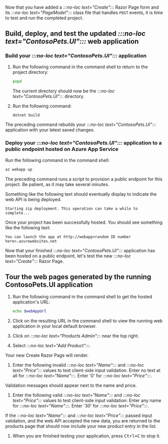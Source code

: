 Now that you have added a *:::no-loc text="Create":::* Razor Page form and its *:::no-loc text="PageModel":::* class file that handles `POST` events, it is time to test and run the completed project.

## Build, deploy, and test the updated *:::no-loc text="ContosoPets.UI":::* web application

### Build your *:::no-loc text="ContosoPets.UI":::* application

1. Run the following command in the command shell to return to the project directory:

    ```bash
    popd
    ```

    The current directory should now be the *:::no-loc text="ContosoPets.UI":::* directory.

1. Run the following command:

    ```bash
    dotnet build
    ```

The preceding command rebuilds your *:::no-loc text="ContosoPets.UI":::* application with your latest saved changes.

### Deploy your *:::no-loc text="ContosoPets.UI":::* application to a public endpoint hosted on Azure App Service

Run the following command in the command shell:

```bash
az webapp up
```

The preceding command runs a script to provision a public endpoint for this project. Be patient, as it may take several minutes.

Something like the following text should eventually display to indicate the web API is being deployed.

```console
Starting zip deployment. This operation can take a while to complete...
```

Once your project has been successfully hosted. You should see something like the following text:

```console
You can launch the app at http://webapp<random ID number here>.azurewebsites.net
```

Now that your finished *:::no-loc text="ContosoPets.UI":::* application has been hosted on a public endpoint, let's test the new *:::no-loc text="Create":::* Razor Page.

## Tour the web pages generated by the running ContosoPets.UI application

1. Run the following command in the command shell to get the hosted application's URL:

	```bash
	echo $webAppUrl
	```

1. Click on the resulting URL in the command shell to view the running web application in your local default browser.

1. Click on *:::no-loc text="Products Admin":::* near the top right.

1. Select *:::no-loc text="Add Product":::*.

Your new Create Razor Page will render.

1. Enter the following invalid *:::no-loc text="Name":::* and *:::no-loc text="Price":::* values to test client-side input validation. Enter no text at all for *:::no-loc text="Name":::*. Enter '0' for *:::no-loc text="Price":::*.

Validation messages should appear next to the name and price.

1. Enter the following valid *:::no-loc text="Name":::* and *:::no-loc text="Price":::* values to test client-side input validation: Enter any name for *:::no-loc text="Name":::*. Enter '30' for *:::no-loc text="Price":::*.

If the *:::no-loc text="Name":::* and *:::no-loc text="Price":::* passed input validation, and the web API accepted the new data, you are returned to the products page that should now include your new product entry in the list.

1. When you are finished testing your application, press <kbd>Ctrl+C</kbd> to stop it.
